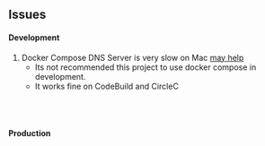 ## Issues

#### Development

1. Docker Compose DNS Server is very slow on Mac [may help](https://docker-sync.readthedocs.io/en/latest/advanced/how-it-works.html#native-osx-in-depth)
   - Its not recommended this project to use docker compose in development.
   - It works fine on CodeBuild and CircleC

<br/>
<br/>

#### Production

